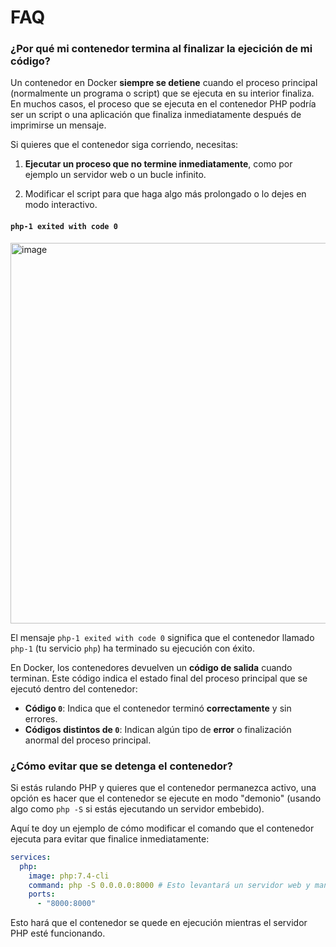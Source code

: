 
# FAQ


### ¿Por qué mi contenedor termina al finalizar la ejecición de mi código?

Un contenedor en Docker **siempre se detiene** cuando el proceso principal (normalmente un programa o script) que se ejecuta en su interior finaliza. En muchos casos, el proceso que se ejecuta en el contenedor PHP podría ser un script o una aplicación que finaliza inmediatamente después de imprimirse un mensaje.

Si quieres que el contenedor siga corriendo, necesitas:

1. **Ejecutar un proceso que no termine inmediatamente**, como por ejemplo un servidor web o un bucle infinito.
   
2. Modificar el script para que haga algo más prolongado o lo dejes en modo interactivo.


#### `php-1 exited with code 0` 

<img width="609" alt="image" src="https://github.com/user-attachments/assets/48b4c273-cad4-4f29-83df-37b5a6967540">


El mensaje `php-1 exited with code 0` significa que el contenedor llamado `php-1` (tu servicio `php`) ha terminado su ejecución con éxito.

En Docker, los contenedores devuelven un **código de salida** cuando terminan. Este código indica el estado final del proceso principal que se ejecutó dentro del contenedor:

- **Código `0`**: Indica que el contenedor terminó **correctamente** y sin errores.
- **Códigos distintos de `0`**: Indican algún tipo de **error** o finalización anormal del proceso principal.


### ¿Cómo evitar que se detenga el contenedor?

Si estás rulando PHP y quieres que el contenedor permanezca activo, una opción es hacer que el contenedor se ejecute en modo "demonio" (usando algo como `php -S` si estás ejecutando un servidor embebido).

Aquí te doy un ejemplo de cómo modificar el comando que el contenedor ejecuta para evitar que finalice inmediatamente:

```yaml
services:
  php:
    image: php:7.4-cli
    command: php -S 0.0.0.0:8000 # Esto levantará un servidor web y mantendrá el contenedor en ejecución
    ports:
      - "8000:8000"
```

Esto hará que el contenedor se quede en ejecución mientras el servidor PHP esté funcionando.
